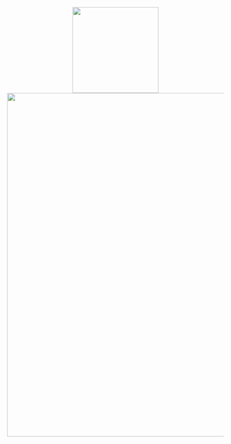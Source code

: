 <div id="header" align="center">
  <img src="https://media.giphy.com/media/M9gbBd9nbDrOTu1Mqx/giphy.gif" width="200" />

  
</div>
<img src="https://i.pinimg.com/originals/d6/ba/0a/d6ba0ab66ee279417f998a0d83c596d3.gif" width="600" height="800"/>
